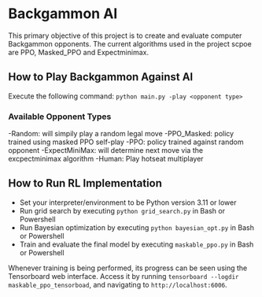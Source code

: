 # Backgammon AI

This primary objective of this project is to create and evaluate computer Backgammon opponents. The current algorithms used in the project scpoe are PPO, Masked_PPO and Expectminimax.

## How to Play Backgammon Against AI

Execute the following command: `python main.py -play <opponent type>`

### Available Opponent Types

-Random: will simpily play a random legal move
-PPO_Masked: policy trained using masked PPO self-play
-PPO: policy trained against random opponent
-ExpectMiniMax: will determine next move via the excpectminimax algorithm
-Human: Play hotseat multiplayer

## How to Run RL Implementation

- Set your interpreter/environment to be Python version 3.11 or lower
- Run grid search by executing `python grid_search.py` in Bash or Powershell
- Run Bayesian optimization by executing `python bayesian_opt.py` in Bash or Powershell
- Train and evaluate the final model by executing `maskable_ppo.py` in Bash or Powershell

Whenever training is being performed, its progress can be seen using the Tensorboard web interface. Access it by running `tensorboard --logdir maskable_ppo_tensorboad`, and navigating to `http://localhost:6006`.
